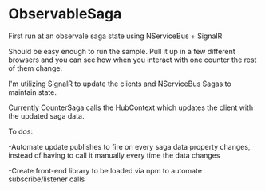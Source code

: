# ObservableSaga

First run at an observale saga state using NServiceBus + SignalR

Should be easy enough to run the sample. Pull it up in a few different browsers and you can see how when you interact with one counter the rest of them change. 

I'm utilizing SignalR to update the clients and NServiceBus Sagas to maintain state.

Currently CounterSaga calls the HubContext which updates the client with the updated saga data. 


To dos:

-Automate update publishes to fire on every saga data property changes, instead of having to call it manually every time the data changes

-Create front-end library to be loaded via npm to automate subscribe/listener calls

